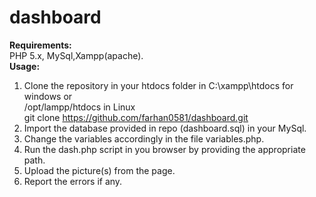 # dashboard
<b>Requirements:</b><br>
PHP 5.x, MySql,Xampp(apache).
<br>
<b>Usage:</b><br>
1. Clone the repository in your htdocs folder in C:\xampp\htdocs for windows or<br>
   /opt/lampp/htdocs in Linux <br>
   git clone https://github.com/farhan0581/dashboard.git<br>
2. Import the database provided in repo (dashboard.sql) in your MySql.<br>
3. Change the variables accordingly in the file variables.php.<br>
4. Run the dash.php script in you browser by providing the appropriate path.<br>
5. Upload the picture(s) from the page.<br>
6. Report the errors if any.
